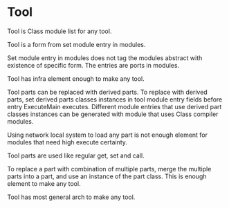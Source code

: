 # Tool

Tool is Class module list for any tool.

Tool is a form from set module entry in modules.

Set module entry in modules does not tag the modules abstract with existence of specific form.
The entries are ports in modules.

Tool has infra element enough to make any tool.

Tool parts can be replaced with derived parts.
To replace with derived parts, set derived parts classes instances in tool module entry fields before entry ExecuteMain executes.
Different module entries that use derived part classes instances can be generated with module that uses Class compiler modules.

Using network local system to load any part is not enough element for modules that need high execute certainty.

Tool parts are used like regular get, set and call.

To replace a part with combination of multiple parts, merge the multiple parts into a part, and use an instance of the part class.
This is enough element to make any tool.

Tool has most general arch to make any tool.